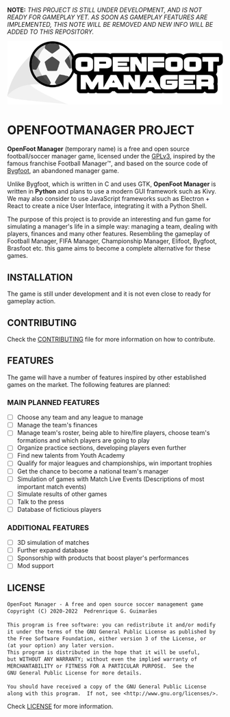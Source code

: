 **NOTE:** *THIS PROJECT IS STILL UNDER DEVELOPMENT, AND IS NOT READY FOR GAMEPLAY YET. AS SOON AS GAMEPLAY FEATURES ARE IMPLEMENTED, THIS NOTE WILL BE REMOVED AND NEW INFO WILL BE ADDED TO THIS REPOSITORY.*

![Openfoot logo](images/openfoot.png)

# OPENFOOTMANAGER PROJECT

**OpenFoot Manager** (temporary name) is a free and open source football/soccer manager game, licensed under the [GPLv3](LICENSE.md), inspired by the famous franchise Football Manager&trade;, and based on the source code of [Bygfoot](https://bygfoot.sourceforge.io/new/), an abandoned manager game.

Unlike Bygfoot, which is written in C and uses GTK, **OpenFoot Manager** is written in **Python** and plans to use a modern GUI framework such as Kivy. We may also consider to use JavaScript frameworks such as Electron + React to create a nice User Interface, integrating it with a Python Shell.

The purpose of this project is to provide an interesting and fun game for simulating a manager's life in a simple way: managing a team, dealing with players, finances and many other features. Resembling the gameplay of Football Manager, FIFA Manager, Championship Manager, Elifoot, Bygfoot, Brasfoot etc. this game aims to become a complete alternative for these games.

## INSTALLATION

The game is still under development and it is not even close to ready for gameplay action.

## CONTRIBUTING

Check the [CONTRIBUTING](CONTRIBUTING.md) file for more information on how to contribute.

## FEATURES

The game will have a number of features inspired by other established games on the market. The following features are planned:

### MAIN PLANNED FEATURES

- [ ] Choose any team and any league to manage
- [ ] Manage the team's finances
- [ ] Manage team's roster, being able to hire/fire players, choose team's formations and which players are going to play
- [ ] Organize practice sections, developing players even further
- [ ] Find new talents from Youth Academy
- [ ] Qualify for major leagues and championships, win important trophies
- [ ] Get the chance to become a national team's manager
- [ ] Simulation of games with Match Live Events (Descriptions of most important match events)
- [ ] Simulate results of other games
- [ ] Talk to the press
- [ ] Database of ficticious players

### ADDITIONAL FEATURES

- [ ] 3D simulation of matches
- [ ] Further expand database
- [ ] Sponsorship with products that boost player's performances
- [ ] Mod support

## LICENSE

    OpenFoot Manager - A free and open source soccer management game
    Copyright (C) 2020-2022  Pedrenrique G. Guimarães

    This program is free software: you can redistribute it and/or modify
    it under the terms of the GNU General Public License as published by
    the Free Software Foundation, either version 3 of the License, or
    (at your option) any later version.
    This program is distributed in the hope that it will be useful,
    but WITHOUT ANY WARRANTY; without even the implied warranty of
    MERCHANTABILITY or FITNESS FOR A PARTICULAR PURPOSE.  See the
    GNU General Public License for more details.

    You should have received a copy of the GNU General Public License
    along with this program.  If not, see <http://www.gnu.org/licenses/>.

Check [LICENSE](LICENSE.md) for more information.

